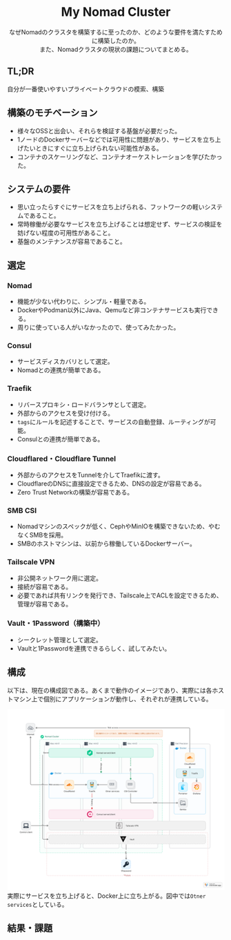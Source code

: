 <h1 align="center">My Nomad Cluster</h1>
<p align="center">なぜNomadのクラスタを構築するに至ったのか、どのような要件を満たすために構築したのか。<br/>また、Nomadクラスタの現状の課題についてまとめる。</p>

## TL;DR
自分が一番使いやすいプライベートクラウドの模索、構築

## 構築のモチベーション
- 様々なOSSと出会い、それらを検証する基盤が必要だった。
- 1ノードのDockerサーバーなどでは可用性に問題があり、サービスを立ち上げたいときにすぐに立ち上げられない可能性がある。
- コンテナのスケーリングなど、コンテナオーケストレーションを学びたかった。

## システムの要件
- 思い立ったらすぐにサービスを立ち上げられる、フットワークの軽いシステムであること。
- 常時稼働が必要なサービスを立ち上げることは想定せず、サービスの検証を妨げない程度の可用性があること。
- 基盤のメンテナンスが容易であること。

## 選定
### Nomad
- 機能が少ない代わりに、シンプル・軽量である。
- DockerやPodman以外にJava、Qemuなど非コンテナサービスも実行できる。
- 周りに使っている人がいなかったので、使ってみたかった。
### Consul
- サービスディスカバリとして選定。
- Nomadとの連携が簡単である。
### Traefik
- リバースプロキシ・ロードバランサとして選定。
- 外部からのアクセスを受け付ける。
- ```tags```にルールを記述することで、サービスの自動登録、ルーティングが可能。
- Consulとの連携が簡単である。
### Cloudflared・Cloudflare Tunnel
- 外部からのアクセスをTunnelを介してTraefikに渡す。
- CloudflareのDNSに直接設定できるため、DNSの設定が容易である。
- Zero Trust Networkの構築が容易である。
### SMB CSI
- Nomadマシンのスペックが低く、CephやMinIOを構築できないため、やむなくSMBを採用。　
- SMBのホストマシンは、以前から稼働しているDockerサーバー。
### Tailscale VPN
- 非公開ネットワーク用に選定。
- 接続が容易である。
- 必要であれば共有リンクを発行でき、Tailscale上でACLを設定できるため、管理が容易である。
### Vault・1Password（構築中）
- シークレット管理として選定。
- Vaultと1Passwordを連携できるらしく、試してみたい。

## 構成
以下は、現在の構成図である。あくまで動作のイメージであり、実際には各ホストマシン上で個別にアプリケーションが動作し、それぞれが連携している。

![構成図](assets/Nomad_cluster.png)
実際にサービスを立ち上げると、Docker上に立ち上がる。図中では```Otner services```としている。

## 結果・課題
